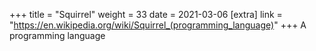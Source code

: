 +++
title = "Squirrel"
weight = 33
date = 2021-03-06
[extra]
link = "https://en.wikipedia.org/wiki/Squirrel_(programming_language)"
+++
A programming language

